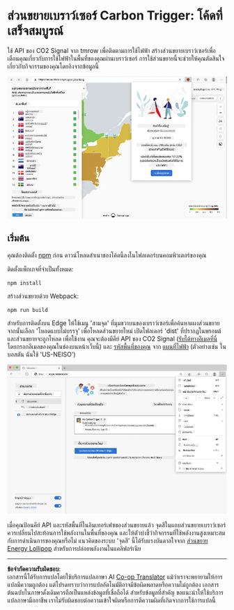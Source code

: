 <!--
CO_OP_TRANSLATOR_METADATA:
{
  "original_hash": "dd58ae1b7707034f055718c1b68bc8de",
  "translation_date": "2025-08-26T22:47:50+00:00",
  "source_file": "5-browser-extension/solution/translation/README.hi.md",
  "language_code": "th"
}
-->
# ส่วนขยายเบราว์เซอร์ Carbon Trigger: โค้ดที่เสร็จสมบูรณ์

ใช้ API ของ CO2 Signal จาก tmrow เพื่อติดตามการใช้ไฟฟ้า สร้างส่วนขยายเบราว์เซอร์เพื่อเตือนคุณเกี่ยวกับการใช้ไฟฟ้าในพื้นที่ของคุณผ่านเบราว์เซอร์ การใช้ส่วนขยายนี้จะช่วยให้คุณตัดสินใจเกี่ยวกับกิจกรรมของคุณโดยอิงจากข้อมูลนี้

![ภาพหน้าจอส่วนขยาย](../../../../../translated_images/extension-screenshot.0e7f5bfa110e92e3875e1bc9405edd45a3d2e02963e48900adb91926a62a5807.th.png)

## เริ่มต้น

คุณต้องติดตั้ง [npm](https://npmjs.com) ก่อน ดาวน์โหลดสำเนาของโค้ดนี้ลงในโฟลเดอร์บนคอมพิวเตอร์ของคุณ

ติดตั้งแพ็กเกจที่จำเป็นทั้งหมด:

```
npm install
```

สร้างส่วนขยายด้วย Webpack:

```
npm run build
```

สำหรับการติดตั้งบน Edge ให้ใช้เมนู 'สามจุด' ที่มุมขวาบนของเบราว์เซอร์เพื่อค้นหาแผงส่วนขยาย จากนั้นเลือก 'โหลดแบบไม่บรรจุ' เพื่อโหลดส่วนขยายใหม่ เปิดโฟลเดอร์ 'dist' ที่ปรากฏในพรอมต์ และส่วนขยายจะถูกโหลด เพื่อใช้งาน คุณจะต้องมีคีย์ API ของ CO2 Signal ([รับได้ทางอีเมลที่นี่](https://www.co2snal.com/) โดยกรอกอีเมลของคุณในช่องบนหน้าเว็บนี้) และ [รหัสพื้นที่ของคุณ](http://api.electricitymap.org/v3/zones) จาก [แผนที่ไฟฟ้า](https://www.electricitymap.org/map) (ตัวอย่างเช่น ในบอสตัน ฉันใช้ 'US-NEISO')

![การติดตั้ง](../../../../../translated_images/install-on-edge.78634f02842c48283726c531998679a6f03a45556b2ee99d8ff231fe41446324.th.png)

เมื่อคุณป้อนคีย์ API และรหัสพื้นที่ในอินเทอร์เฟซของส่วนขยายแล้ว จุดสีในแถบส่วนขยายเบราว์เซอร์ควรเปลี่ยนไปสะท้อนการใช้พลังงานในพื้นที่ของคุณ และให้ตัวบ่งชี้ว่ากิจกรรมที่ใช้พลังงานสูงเหมาะสมกับการดำเนินการของคุณหรือไม่ แนวคิดของระบบ 'จุดสี' นี้ได้รับแรงบันดาลใจจาก [ส่วนขยาย Energy Lollipop](https://energylollipop.com/) สำหรับการปล่อยพลังงานในแคลิฟอร์เนีย

---

**ข้อจำกัดความรับผิดชอบ**:  
เอกสารนี้ได้รับการแปลโดยใช้บริการแปลภาษา AI [Co-op Translator](https://github.com/Azure/co-op-translator) แม้ว่าเราจะพยายามให้การแปลมีความถูกต้อง แต่โปรดทราบว่าการแปลอัตโนมัติอาจมีข้อผิดพลาดหรือความไม่ถูกต้อง เอกสารต้นฉบับในภาษาดั้งเดิมควรถือเป็นแหล่งข้อมูลที่เชื่อถือได้ สำหรับข้อมูลที่สำคัญ ขอแนะนำให้ใช้บริการแปลภาษามืออาชีพ เราไม่รับผิดชอบต่อความเข้าใจผิดหรือการตีความผิดที่เกิดจากการใช้การแปลนี้